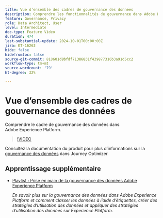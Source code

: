 ```yaml
---
title: Vue d’ensemble des cadres de gouvernance des données
description: Comprendre les fonctionnalités de gouvernance dans Adobe Experience Platform.
feature: Governance, Privacy
role: Data Architect, User
level: Intermediate
doc-type: Feature Video
duration: 474
last-substantial-update: 2024-10-01T00:00:00Z
jira: KT-16263
hide: false
hidefromtoc: false
source-git-commit: 810601d8bfdf71386831f439877316b3a91d5cc2
workflow-type: tm+mt
source-wordcount: '79'
ht-degree: 32%

---
```



# Vue d’ensemble des cadres de gouvernance des données

Comprendre le cadre de gouvernance des données dans Adobe Experience Platform.

>[!VIDEO](https://video.tv.adobe.com/v/29708/?learn=on)

Consultez la documentation du produit pour plus d’informations sur la [gouvernance des données](https://experienceleague.adobe.com/en/docs/journey-optimizer/using/privacy/action-privacy-restricted) dans Journey Optimizer.

## Apprentissage supplémentaire

* [Playlist : Prise en main de la gouvernance des données Adobe Experience Platform](https://experienceleague.adobe.com/fr/playlists/experience-platform-get-started-with-data-governance)

  *En savoir plus sur la gouvernance des données dans Adobe Experience Platform et comment classer les données à l’aide d’étiquettes, créer des stratégies d’utilisation des données et appliquer des stratégies d’utilisation des données sur Experience Platform.*
